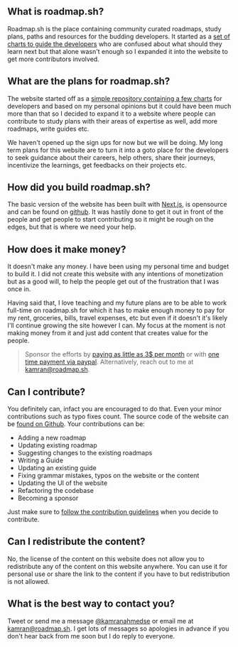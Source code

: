 ## What is roadmap.sh?
Roadmap.sh is the place containing community curated roadmaps, study plans, paths and resources for the budding developers. It started as a [set of charts to guide the developers](https://github.com/kamranahmedse/developer-roadmap) who are confused about what should they learn next but that alone wasn't enough so I expanded it into the website to get more contributors involved.

## What are the plans for roadmap.sh?
The website started off as a [simple repository containing a few charts](https://github.com/kamranahmedse/developer-roadmap) for developers and based on my personal opinions but it could have been much more than that so I decided to expand it to a website where people can contribute to study plans with their areas of expertise as well, add more roadmaps, write guides etc. 

We haven't opened up the sign ups for now but we will be doing. My long term plans for this website are to turn it into a goto place for the developers to seek guidance about their careers, help others, share their journeys, incentivize the learnings, get feedbacks on their projects etc.

## How did you build roadmap.sh?
The basic version of the website has been built with [Next.js](https://github.com/zeit/next.js/), is opensource and can be found on [github](https://github.com/kamranahmedse/roadmap.sh). It was hastily done to get it out in front of the people and get people to start contributing so it might be rough on the edges, but that is where we need your help.

## How does it make money?
It doesn't make any money. I have been using my personal time and budget to build it. I did not create this website with any intentions of monetization but as a good will, to help the people get out of the frustration that I was once in. 

Having said that, I love teaching and my future plans are to be able to work full-time on roadmap.sh for which it has to make enough money to pay for my rent, groceries, bills, travel expenses, etc but even if it doesn't it's likely I'll continue growing the site however I can. My focus at the moment is not making money from it and just add content that creates value for the people.

> Sponsor the efforts by [paying as little as 3$ per month](http://gum.co/roadmap-sh) or with [one time payment via paypal](https://paypal.me/kamranahmedse). Alternatively, reach out to me at [kamran@roadmap.sh](mailto:kamran@roadmap.sh).

## Can I contribute?
You definitely can, infact you are encouraged to do that. Even your minor contributions such as typo fixes count. The source code of the website can be [found on Github](https://github.com/kamranahmedse/roadmap.sh). Your contributions can be: 

* Adding a new roadmap
* Updating existing roadmap
* Suggesting changes to the existing roadmaps
* Writing a Guide
* Updating an existing guide
* Fixing grammar mistakes, typos on the website or the content
* Updating the UI of the website
* Refactoring the codebase
* Becoming a sponsor

Just make sure to [follow the contribution guidelines](https://github.com/kamranahmedse/roadmap.sh/tree/master/contributing) when you decide to contribute. 

## Can I redistribute the content?
No, the license of the content on this website does not allow you to redistribute any of the content on this website anywhere. You can use it for personal use or share the link to the content if you have to but redistribution is not allowed.

## What is the best way to contact you?
Tweet or send me a message [@kamranahmedse](https://twitter.com/kamranahmedse) or email me at [kamran@roadmap.sh](kamran@roadmap.sh). I get lots of messages so apologies in advance if you don't hear back from me soon but I do reply to everyone.

